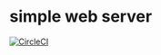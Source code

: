 # simple web server
[![CircleCI](https://circleci.com/gh/teru00/web-server.svg?style=svg&circle-token=ec26b5296ac0f527a50f678d6deb510cd1f6cfb4)](https://circleci.com/gh/teru00/web-server)